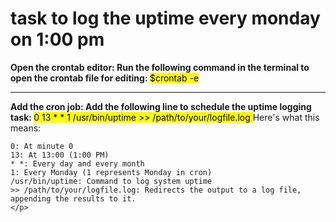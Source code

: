 <!DOCTIPE html>
<html>
  <head>
  </head>
  <body>
    <h1> task to log the uptime every monday on 1:00 pm </h1>
    <p>
      <b> Open the crontab editor: Run the following command in the terminal to open the crontab file for editing: </b>
       <mark>$crontab -e</mark>
      <hr>
      <b>Add the cron job: Add the following line to schedule the uptime logging task: </b>
      <mark> 0 13 * * 1 /usr/bin/uptime >> /path/to/your/logfile.log </mark>
      Here's what this means:

    0: At minute 0
    13: At 13:00 (1:00 PM)
    * *: Every day and every month
    1: Every Monday (1 represents Monday in cron)
    /usr/bin/uptime: Command to log system uptime
    >> /path/to/your/logfile.log: Redirects the output to a log file, appending the results to it.
    </p>
  </body>
</html>
